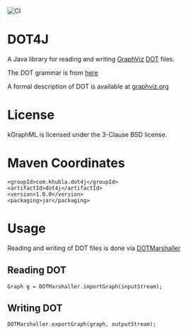 ![CI](https://github.com/teverett/dot4j/workflows/CI/badge.svg)

# DOT4J

A Java library for reading and writing [GraphViz](https://en.wikipedia.org/wiki/Graphviz) [DOT](https://en.wikipedia.org/wiki/DOT_(graph_description_language)) files.

The DOT grammar is from [here](https://github.com/teverett/grammars-v4/tree/master/dot)

A formal description of DOT is available at [graphviz.org](https://graphviz.org/doc/info/lang.html)

# License

kGraphML is licensed under the 3-Clause BSD license.

# Maven Coordinates

```
<groupId>com.khubla.dot4j</groupId>
<artifactId>dot4j</artifactId>
<version>1.0.0</version>
<packaging>jar</packaging>
```

# Usage

Reading and writing of DOT files is done via [DOTMarshaller](https://github.com/teverett/dot4j/blob/master/src/main/java/com/khubla/dot4j/DOTMarshaller.java)

## Reading DOT

`Graph g = DOTMarshaller.importGraph(inputStream);`

## Writing DOT

`DOTMarshaller.exportGraph(graph, outputStream);`
